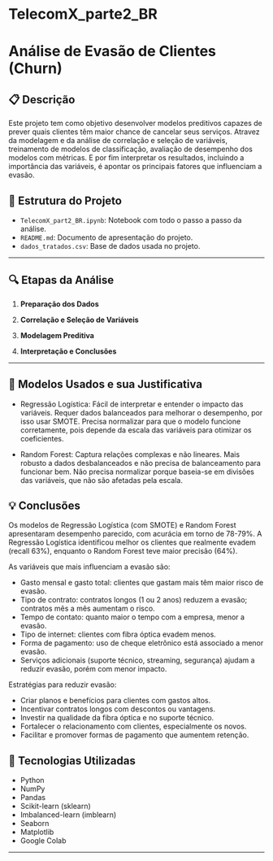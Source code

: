 # TelecomX_parte2_BR
# Análise de Evasão de Clientes (Churn)

## 📋 Descrição
Este projeto tem como objetivo desenvolver modelos preditivos capazes de prever quais clientes têm maior chance de cancelar seus serviços. Atravez da modelagem e da análise de correlação e seleção de variáveis, treinamento de modelos de classificação, avaliação de desempenho dos modelos com métricas. E por fim interpretar os resultados, incluindo a importância das variáveis, é apontar os principais fatores que influenciam a evasão.


## 📂 Estrutura do Projeto

- `TelecomX_part2_BR.ipynb`: Notebook com todo o passo a passo da análise.
- `README.md`: Documento de apresentação do projeto.
- `dados_tratados.csv`: Base de dados usada no projeto.
---

## 🔍 Etapas da Análise

1. **Preparação dos Dados**

2. **Correlação e Seleção de Variáveis**

3. **Modelagem Preditiva**
   
4. **Interpretação e Conclusões**
---

## 🚀 Modelos Usados e sua Justificativa

- Regressão Logística:
Fácil de interpretar e entender o impacto das variáveis. Requer dados balanceados para melhorar o desempenho, por isso usar SMOTE.
Precisa normalizar para que o modelo funcione corretamente, pois depende da escala das variáveis para otimizar os coeficientes.

- Random Forest:
Captura relações complexas e não lineares. Mais robusto a dados desbalanceados e não precisa de balanceamento para funcionar bem.
Não precisa normalizar porque baseia-se em divisões das variáveis, que não são afetadas pela escala.

## 💡 Conclusões

Os modelos de Regressão Logística (com SMOTE) e Random Forest apresentaram desempenho parecido, com acurácia em torno de 78-79%. A Regressão Logística identificou melhor os clientes que realmente evadem (recall 63%), enquanto o Random Forest teve maior precisão (64%).

As variáveis que mais influenciam a evasão são:
- Gasto mensal e gasto total: clientes que gastam mais têm maior risco de evasão.
- Tipo de contrato: contratos longos (1 ou 2 anos) reduzem a evasão; contratos mês a mês aumentam o risco.
- Tempo de contato: quanto maior o tempo com a empresa, menor a evasão.
- Tipo de internet: clientes com fibra óptica evadem menos.
- Forma de pagamento: uso de cheque eletrônico está associado a menor evasão.
- Serviços adicionais (suporte técnico, streaming, segurança) ajudam a reduzir evasão, porém com menor impacto.

Estratégias para reduzir evasão:
- Criar planos e benefícios para clientes com gastos altos.
- Incentivar contratos longos com descontos ou vantagens.
- Investir na qualidade da fibra óptica e no suporte técnico.
- Fortalecer o relacionamento com clientes, especialmente os novos.
- Facilitar e promover formas de pagamento que aumentem retenção.


## 🚀 Tecnologias Utilizadas

- Python
- NumPy
- Pandas
- Scikit-learn (sklearn)
- Imbalanced-learn (imblearn)
- Seaborn
- Matplotlib
- Google Colab

---
